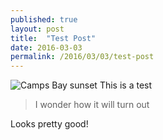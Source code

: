 ```yaml
---
published: true
layout: post
title:  "Test Post"
date: 2016-03-03
permalink: /2016/03/03/test-post
---
```



![Camps Bay sunset]({{site.baseurl}}/assets/img/CNV00005.JPG)
<span class="dropcap">T</span>his is a test

<blockquote> I wonder how it will turn out </blockquote>

Looks pretty good!
